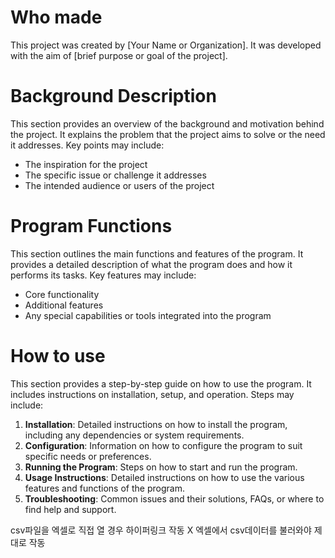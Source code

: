 # Who made

This project was created by [Your Name or Organization]. It was developed with the aim of [brief purpose or goal of the project].

# Background Description

This section provides an overview of the background and motivation behind the project. It explains the problem that the project aims to solve or the need it addresses. Key points may include:

- The inspiration for the project
- The specific issue or challenge it addresses
- The intended audience or users of the project

# Program Functions

This section outlines the main functions and features of the program. It provides a detailed description of what the program does and how it performs its tasks. Key features may include:

- Core functionality
- Additional features
- Any special capabilities or tools integrated into the program

# How to use

This section provides a step-by-step guide on how to use the program. It includes instructions on installation, setup, and operation. Steps may include:

1. **Installation**: Detailed instructions on how to install the program, including any dependencies or system requirements.
2. **Configuration**: Information on how to configure the program to suit specific needs or preferences.
3. **Running the Program**: Steps on how to start and run the program.
4. **Usage Instructions**: Detailed instructions on how to use the various features and functions of the program.
5. **Troubleshooting**: Common issues and their solutions, FAQs, or where to find help and support.

csv파일을 엑셀로 직접 열 경우 하이퍼링크 작동 X
엑셀에서 csv데이터를 불러와야 제대로 작동
